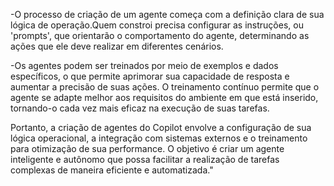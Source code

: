 -O processo de criação de um agente começa com a definição clara de sua lógica de operação.Quem constroi precisa configurar as instruções, ou 'prompts', que orientarão o comportamento do agente, determinando as ações que ele deve realizar em diferentes cenários.

-Os agentes podem ser treinados por meio de exemplos e dados específicos, o que permite aprimorar sua capacidade de resposta e aumentar a precisão de suas ações. O treinamento contínuo permite que o agente se adapte melhor aos requisitos do ambiente em que está inserido, tornando-o cada vez mais eficaz na execução de suas tarefas.

Portanto, a criação de agentes do Copilot envolve a configuração de sua lógica operacional, a integração com sistemas externos e o treinamento para otimização de sua performance. O objetivo é criar um agente inteligente e autônomo que possa facilitar a realização de tarefas complexas de maneira eficiente e automatizada."